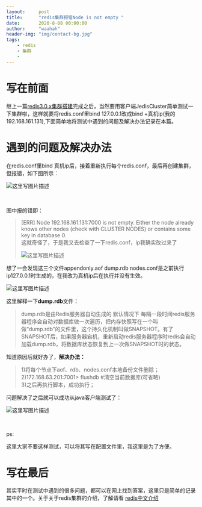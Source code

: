 ```yaml
---
layout:     post
title:      "redis集群报错Node is not empty "
date:       2020-8-08 00:00:00
author:     "waahah"
header-img: "img/contact-bg.jpg"
tags:
    - redis
    - 集群
    - 
---
```


<div data-note-content class="show-content">
          <h1>
<a target="_blank"></a>写在前面</h1><p>继上一篇<a href="http://blog.csdn.net/wudalang_gd/article/details/52121204" target="_blank"><u>redis3.0.x集群搭建</u></a>完成之后，当然要用客户端JedisCluster简单测试一下集群啦，这样就要将redis.conf里bind 127.0.0.1改成bind +真机ip(我的192.168.161.131),下面简单地将测试中遇到的问题及解决办法记录在本篇。</p><h1>
<a target="_blank"></a>遇到的问题及解决办法</h1><p>在redis.conf里bind 真机ip后，接着重新执行每个redis.conf，最后再创建集群，但报错，如下图所示： <br></p><div class="image-package">
<img alt="这里写图片描述" src="http://upload-images.jianshu.io/upload_images/2556999-b559fbce0ba22d84?imageMogr2/auto-orient/strip%7CimageView2/2/w/1240" data-original-src="http://upload-images.jianshu.io/upload_images/2556999-b559fbce0ba22d84?imageMogr2/auto-orient/strip"><br><div class="image-caption"></div>
</div><p></p><br><p> 图中报的错即：</p><p></p><blockquote>
<p>[ERR] Node 192.168.161.131:7000 is not empty. Either the node already knows other nodes (check with CLUSTER NODES) or contains some key in database 0. <br>这就奇怪了，于是我又去检查了一下redis.conf，ip我确实改过来了 <br></p>
<div class="image-package">
<img alt="这里写图片描述" src="http://upload-images.jianshu.io/upload_images/2556999-1e29ead16f84f6c3?imageMogr2/auto-orient/strip%7CimageView2/2/w/1240" data-original-src="http://upload-images.jianshu.io/upload_images/2556999-1e29ead16f84f6c3?imageMogr2/auto-orient/strip"><br><div class="image-caption"></div>
</div>
<p></p>
</blockquote><p>想了一会发现这三个文件appendonly.aof dump.rdb nodes.conf是之前执行ip127.0.0.1时生成的，在我改为真机ip后在执行并没有生效。 <br></p><div class="image-package">
<img alt="这里写图片描述" src="http://upload-images.jianshu.io/upload_images/2556999-59020893d0043ee6?imageMogr2/auto-orient/strip%7CimageView2/2/w/1240" data-original-src="http://upload-images.jianshu.io/upload_images/2556999-59020893d0043ee6?imageMogr2/auto-orient/strip"><br><div class="image-caption"></div>
</div><p></p><p>这里解释一下<strong>dump.rdb</strong>文件：</p><blockquote><p>dump.rdb是由Redis服务器自动生成的 默认情况下 每隔一段时间redis服务器程序会自动对数据库做一次遍历，把内存快照写在一个叫做“dump.rdb”的文件里，这个持久化机制叫做SNAPSHOT。有了SNAPSHOT后，如果服务器宕机，重新启动redis服务器程序时redis会自动加载dump.rdb，将数据库状态恢复到上一次做SNAPSHOT时的状态。</p></blockquote><p>知道原因后就好办了，<strong>解决办法：</strong></p><blockquote><p>1)将每个节点下aof、rdb、nodes.conf本地备份文件删除； <br>2)172.168.63.201:7001&gt;  flushdb      #清空当前数据库(可省略) <br>3)之后再执行脚本，成功执行；</p></blockquote><p>问题解决了之后就可以成功从java客户端测试了： <br></p><div class="image-package">
<img alt="这里写图片描述" src="http://upload-images.jianshu.io/upload_images/2556999-0d912b98f43d76ca?imageMogr2/auto-orient/strip%7CimageView2/2/w/1240" data-original-src="http://upload-images.jianshu.io/upload_images/2556999-0d912b98f43d76ca?imageMogr2/auto-orient/strip"><br><div class="image-caption"></div>
</div><p></p><br><p>ps:</p><p>这里大家不要这样测试，可以将其写在配置文件里，我这里是为了方便。</p><p></p><h1>
<a target="_blank"></a>写在最后</h1><p>其实平时在测试中遇到的很多问题，都可以在网上找到答案，这里只是简单的记录其中的一个。关于关于redis集群的介绍，了解请看 <a href="http://www.redis.cn/topics/cluster-tutorial.html" target="_blank"><u>redis中文介绍</u></a></p>
        </div>
